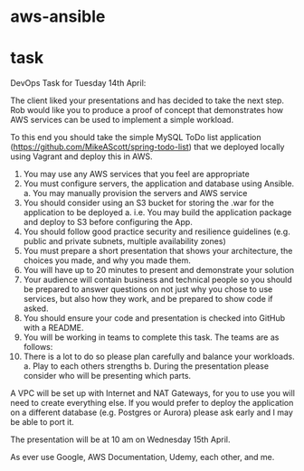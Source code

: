 # aws-ansible

# task
DevOps Task for Tuesday 14th April:
 
The client liked your presentations and has decided to take the next step.  Rob would like you to produce a proof of concept that demonstrates how AWS services can be used to implement a simple workload.

To this end you should take the simple MySQL ToDo list application (https://github.com/MikeAScott/spring-todo-list) that we deployed locally using Vagrant and deploy this in AWS.

1.	You may use any AWS services that you feel are appropriate
2.	You must configure servers, the application and database using Ansible.
a.	You may manually provision the servers and AWS service
3.	You should consider using an S3 bucket for storing the .war for the application to be deployed
a.	i.e. You may build the application package and deploy to S3 before configuring the App.
4.	You should follow good practice security and resilience guidelines (e.g. public and private subnets, multiple availability zones)
5.	You must prepare a short presentation that shows your architecture, the choices you made, and why you made them.
6.	You will have up to 20 minutes to present and demonstrate your solution
7.	Your audience will contain business and technical people so you should be prepared to answer questions on not just why you chose to use services, but also how they work, and be prepared to show code if asked.
8.	You should ensure your code and presentation is checked into GitHub with a README.
9.	You will be working in teams to complete this task. The teams are as follows:
10.	There is a lot to do so please plan carefully and balance your workloads.
a.	Play to each others strengths
b.	During the presentation please consider who will be presenting which parts.

A VPC will be set up with Internet and NAT Gateways, for you to use you will need to create everything else.
If you would prefer to deploy the application on a different database (e.g. Postgres or Aurora) please ask early and I may be able to port it.

The presentation will be at 10 am on Wednesday 15th April.
 
As ever use Google, AWS Documentation, Udemy, each other, and me.
